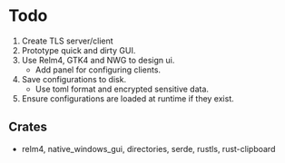 # Todo

1. Create TLS server/client
2. Prototype quick and dirty GUI.
3. Use Relm4, GTK4 and NWG to design ui.
    - Add panel for configuring clients.
4. Save configurations to disk.
    - Use toml format and encrypted sensitive data.
5. Ensure configurations are loaded at runtime if they exist.

## Crates

- relm4, native_windows_gui, directories, serde, rustls, rust-clipboard
